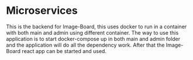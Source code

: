 # Microservices

This is the backend for Image-Board, this uses docker to run in a container with both main and admin using different container. 
The way to use this application is to start docker-compose up in both main and admin folder and the application will do all the dependency work.
After that the Image-Board react app can be started and used.
